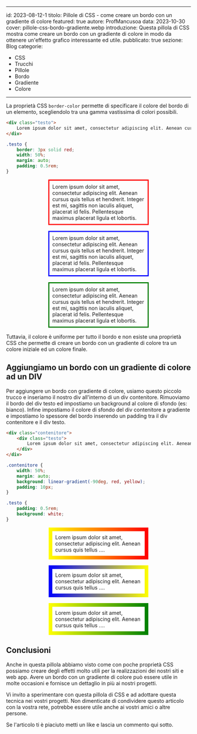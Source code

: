 
---
id: 2023-08-12-1
titolo: Pillole di CSS - come creare un bordo con un gradiente di colore
featured: true
autore: ProfMancusoa
data: 2023-10-30
cover: pillole-css-bordo-gradiente.webp
introduzione: Questa pillola di CSS mostra come creare un bordo con un gradiente di colore in modo da ottenere un'effetto grafico interessante ed utile.
pubblicato: true
sezione: Blog
categorie:
  - CSS
  - Trucchi
  - Pillole
  - Bordo
  - Gradiente
  - Colore
---

La proprietà CSS `border-color` permette di specificare il colore del bordo di un elemento, scegliendolo tra una gamma vastissima di colori possibili.

```html
<div class="testo">
    Lorem ipsum dolor sit amet, consectetur adipiscing elit. Aenean cursus quis tellus ....
</div>
```

```css
.testo {
    border: 3px solid red;
    width: 50%;
    margin: auto;
    padding: 0.5rem;
}
```

<div class="div1 div-n">
Lorem ipsum dolor sit amet, consectetur adipiscing elit. Aenean cursus quis tellus et hendrerit. Integer est mi, sagittis non iaculis aliquet, placerat id felis. Pellentesque maximus placerat ligula et lobortis. 
</div>

<div class="div2 div-n">
Lorem ipsum dolor sit amet, consectetur adipiscing elit. Aenean cursus quis tellus et hendrerit. Integer est mi, sagittis non iaculis aliquet, placerat id felis. Pellentesque maximus placerat ligula et lobortis. 
</div>

<div class="div3 div-n">
Lorem ipsum dolor sit amet, consectetur adipiscing elit. Aenean cursus quis tellus et hendrerit. Integer est mi, sagittis non iaculis aliquet, placerat id felis. Pellentesque maximus placerat ligula et lobortis. 
</div>


Tuttavia, il colore è uniforme per tutto il bordo e non esiste una proprietà CSS che permette di creare un bordo con un gradiente di colore tra un colore iniziale ed un colore finale.

## Aggiungiamo un bordo con un gradiente di colore ad un DIV

Per aggiungere un bordo con gradiente di colore, usiamo questo piccolo trucco e inseriamo il nostro div all'interno di un div contenitore.
Rimuoviamo il bordo del div testo ed impostiamo un background al colore di sfondo (es: bianco).
Infine impostiamo il colore di sfondo del div contenitore a gradiente e impostiamo lo spessore del bordo inserendo un padding tra il div contenitore e il div testo.

```html
<div class="contenitore">
    <div class="testo">
        Lorem ipsum dolor sit amet, consectetur adipiscing elit. Aenean cursus quis tellus ....
    </div>
</div>
```

```css
.contenitore {
    width: 50%;
    margin: auto;
    background: linear-gradient(-90deg, red, yellow);
    padding: 10px;
}

.testo {
    padding: 0.5rem;
    background: white;
}
```

<div class="contenitore1">
    <div class="testo">
        Lorem ipsum dolor sit amet, consectetur adipiscing elit. Aenean cursus quis tellus ....
    </div>
</div>

<div class="contenitore2">
    <div class="testo">
        Lorem ipsum dolor sit amet, consectetur adipiscing elit. Aenean cursus quis tellus ....
    </div>
</div>

<div class="contenitore3">
    <div class="testo">
        Lorem ipsum dolor sit amet, consectetur adipiscing elit. Aenean cursus quis tellus ....
    </div>
</div>


## Conclusioni

Anche in questa pillola abbiamo visto come con poche proprietà CSS possiamo creare degli effetti molto utili per la realizzazioni dei nostri siti e web app.
Avere un bordo con un gradiente di colore può essere utile in molte occasioni e fornisce un dettaglio in più ai nostri progetti.

Vi invito a sperimentare con questa pillola di CSS e ad adottare questa tecnica nei vostri progetti.
Non dimenticate di condividere questo articolo con la vostra rete, potrebbe essere utile anche ai vostri amici o altre persone.

Se l'articolo ti è piaciuto metti un like e lascia un commento qui sotto.

<style>
    .contenitore1 {
        width: 50%;
        margin: auto;
        background: linear-gradient(-90deg, red, yellow);
        padding: 10px;
        margin-bottom: 1rem;
    }

     .contenitore2 {
        width: 50%;
        margin: auto;
        background: linear-gradient(90deg, blue, yellow);
        padding: 10px;
        margin-bottom: 1rem;
    }

     .contenitore3 {
        width: 50%;
        margin: auto;
        background: linear-gradient(-90deg, green, yellow);
        padding: 10px;
        margin-bottom: 1rem;
    }

    .testo {
        padding: 0.5rem;
        background: white;
    }

    .div-n {
        width: 50%;
        margin: auto;
        padding: 0.5rem;
        margin-bottom: 1rem;
    }
    .div1 {
        border: 3px solid red;
    }

    .div2 {
        border: 3px solid blue;
    }

    .div3 {
        border: 3px solid green;
    }
</style>